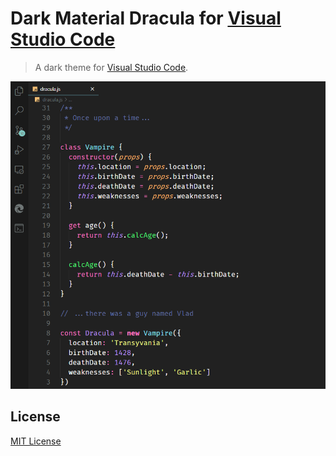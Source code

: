 # Dark Material Dracula for [Visual Studio Code](http://code.visualstudio.com)

> A dark theme for [Visual Studio Code](http://code.visualstudio.com).

![Screenshot](https://github.com/caumeira/dark-material-dracula/blob/master/screenshot.png?raw=true)

## License

[MIT License](./LICENSE)
